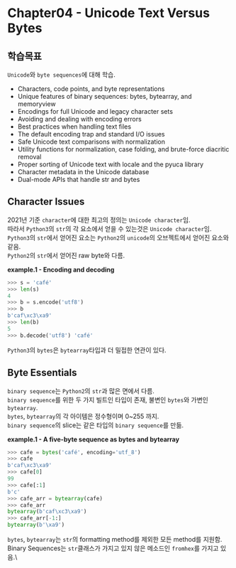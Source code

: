 # Chapter04 - Unicode Text Versus Bytes

## 학습목표
`Unicode`와 `byte sequences`에 대해 학습.
* Characters, code points, and byte representations
* Unique features of binary sequences: bytes, bytearray, and memoryview
* Encodings for full Unicode and legacy character sets
* Avoiding and dealing with encoding errors
* Best practices when handling text files
* The default encoding trap and standard I/O issues
* Safe Unicode text comparisons with normalization
* Utility functions for normalization, case folding, and brute-force diacritic removal
* Proper sorting of Unicode text with locale and the pyuca library
* Character metadata in the Unicode database
* Dual-mode APIs that handle str and bytes

## Character Issues
2021년 기준 `character`에 대한 최고의 정의는 `Unicode character`임.\
따라서 `Python3`의 `str`의 각 요소에서 얻을 수 있는것은 `Unicode character`임.\
`Python3`의 `str`에서 얻어진 요소는 `Python2`의 `unicode`의 오브젝트에서 얻어진 요소와 같음.\
`Python2`의 `str`에서 얻어진 raw byte와 다름.

**example.1 - Encoding and decoding**
```python
>>> s = 'café'
>>> len(s)
4
>>> b = s.encode('utf8')
>>> b
b'caf\xc3\xa9'
>>> len(b)
5
>>> b.decode('utf8') 'café'
```

`Python3`의 `bytes`은 `bytearray`타입과 더 밀접한 연관이 있다.

## Byte Essentials
`binary sequence`는 `Python2`의 `str`과 많은 면에서 다름.\
`binary sequence`를 위한 두 가지 빌트인 타입이 존재, 불변인 `bytes`와 가변인 `bytearray`.\
`bytes`, `bytearray`의 각 아이템은 정수형이며 0~255 까지.\
`binary sequence`의 slice는 같은 타입의 `binary sequence`를 만듦.

**example.1 - A five-byte sequence as bytes and bytearray**
```python
>>> cafe = bytes('café', encoding='utf_8')
>>> cafe
b'caf\xc3\xa9'
>>> cafe[0]
99
>>> cafe[:1]
b'c'
>>> cafe_arr = bytearray(cafe)
>>> cafe_arr
bytearray(b'caf\xc3\xa9')
>>> cafe_arr[-1:]
bytearray(b'\xa9')
```

`bytes`, `bytearray`는 `str`의 formatting method를 제외한 모든 method를 지원함.\
Binary Sequences는 `str`클래스가 가지고 있지 않은 메소드인 `fromhex`를 가지고 있음.\

